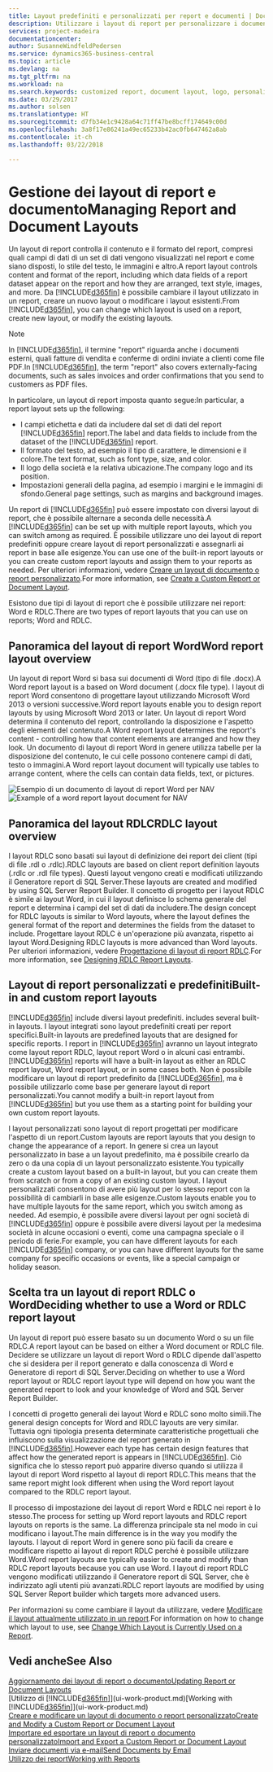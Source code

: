 ```yaml
---
title: Layout predefiniti e personalizzati per report e documenti | Documenti Microsoft
description: Utilizzare i layout di report per personalizzare i documenti, ad esempio, per personalizzare il carattere, il logo o le impostazioni della pagina di file PDF da inviare ai clienti.
services: project-madeira
documentationcenter: 
author: SusanneWindfeldPedersen
ms.service: dynamics365-business-central
ms.topic: article
ms.devlang: na
ms.tgt_pltfrm: na
ms.workload: na
ms.search.keywords: customized report, document layout, logo, personalize
ms.date: 03/29/2017
ms.author: solsen
ms.translationtype: HT
ms.sourcegitcommit: d7fb34e1c9428a64c71ff47be8bcff174649c00d
ms.openlocfilehash: 3a8f17e86241a49ec65233b42ac0fb647462a8ab
ms.contentlocale: it-ch
ms.lasthandoff: 03/22/2018

---
```

# <a name="managing-report-and-document-layouts"></a><span data-ttu-id="c149f-103">Gestione dei layout di report e documento</span><span class="sxs-lookup"><span data-stu-id="c149f-103">Managing Report and Document Layouts</span></span>
<span data-ttu-id="c149f-104">Un layout di report controlla il contenuto e il formato del report, compresi quali campi di dati di un set di dati vengono visualizzati nel report e come siano disposti, lo stile del testo, le immagini e altro.</span><span class="sxs-lookup"><span data-stu-id="c149f-104">A report layout controls content and format of the report, including which data fields of a report dataset appear on the report and how they are arranged, text style, images, and more.</span></span> <span data-ttu-id="c149f-105">Da [!INCLUDE[d365fin](includes/d365fin_md.md)] è possibile cambiare il layout utilizzato in un report, creare un nuovo layout o modificare i layout esistenti.</span><span class="sxs-lookup"><span data-stu-id="c149f-105">From [!INCLUDE[d365fin](includes/d365fin_md.md)], you can change which layout is used on a report, create new layout, or modify the existing layouts.</span></span>

> [!NOTE]  
>   <span data-ttu-id="c149f-106">In [!INCLUDE[d365fin](includes/d365fin_md.md)], il termine "report" riguarda anche i documenti esterni, quali fatture di vendita e conferme di ordini inviate a clienti come file PDF.</span><span class="sxs-lookup"><span data-stu-id="c149f-106">In [!INCLUDE[d365fin](includes/d365fin_md.md)], the term "report" also covers externally-facing documents, such as sales invoices and order confirmations that you send to customers as PDF files.</span></span>

<span data-ttu-id="c149f-107">In particolare, un layout di report imposta quanto segue:</span><span class="sxs-lookup"><span data-stu-id="c149f-107">In particular, a report layout sets up the following:</span></span>

* <span data-ttu-id="c149f-108">I campi etichetta e dati da includere dal set di dati del report [!INCLUDE[d365fin](includes/d365fin_md.md)] report.</span><span class="sxs-lookup"><span data-stu-id="c149f-108">The label and data fields to include from the dataset of the [!INCLUDE[d365fin](includes/d365fin_md.md)] report.</span></span>
* <span data-ttu-id="c149f-109">Il formato del testo, ad esempio il tipo di carattere, le dimensioni e il colore.</span><span class="sxs-lookup"><span data-stu-id="c149f-109">The text format, such as font type, size, and color.</span></span>
* <span data-ttu-id="c149f-110">Il logo della società e la relativa ubicazione.</span><span class="sxs-lookup"><span data-stu-id="c149f-110">The company logo and its position.</span></span>
* <span data-ttu-id="c149f-111">Impostazioni generali della pagina, ad esempio i margini e le immagini di sfondo.</span><span class="sxs-lookup"><span data-stu-id="c149f-111">General page settings, such as margins and background images.</span></span>

<span data-ttu-id="c149f-112">Un report di [!INCLUDE[d365fin](includes/d365fin_md.md)] può essere impostato con diversi layout di report, che è possibile alternare a seconda delle necessità.</span><span class="sxs-lookup"><span data-stu-id="c149f-112">A [!INCLUDE[d365fin](includes/d365fin_md.md)] can be set up with multiple report layouts, which you can switch among as required.</span></span> <span data-ttu-id="c149f-113">È possibile utilizzare uno dei layout di report predefiniti oppure creare layout di report personalizzati e assegnarli ai report in base alle esigenze.</span><span class="sxs-lookup"><span data-stu-id="c149f-113">You can use one of the built-in report layouts or you can create custom report layouts and assign them to your reports as needed.</span></span> <span data-ttu-id="c149f-114">Per ulteriori informazioni, vedere [Creare un layout di documento o report personalizzato](ui-how-create-custom-report-layout.md).</span><span class="sxs-lookup"><span data-stu-id="c149f-114">For more information, see [Create a Custom Report or Document Layout](ui-how-create-custom-report-layout.md).</span></span>

<span data-ttu-id="c149f-115">Esistono due tipi di layout di report che è possibile utilizzare nei report: Word e RDLC.</span><span class="sxs-lookup"><span data-stu-id="c149f-115">There are two types of report layouts that you can use on reports; Word and RDLC.</span></span>

## <a name="word-report-layout-overview"></a><span data-ttu-id="c149f-116">Panoramica del layout di report Word</span><span class="sxs-lookup"><span data-stu-id="c149f-116">Word report layout overview</span></span>
<span data-ttu-id="c149f-117">Un layout di report Word si basa sui documenti di Word (tipo di file .docx).</span><span class="sxs-lookup"><span data-stu-id="c149f-117">A Word report layout is a based on Word document (.docx file type).</span></span> <span data-ttu-id="c149f-118">I layout di report Word consentono di progettare layout utilizzando Microsoft Word 2013 o versioni successive.</span><span class="sxs-lookup"><span data-stu-id="c149f-118">Word report layouts enable you to design report layouts by using Microsoft Word 2013 or later.</span></span> <span data-ttu-id="c149f-119">Un layout di report Word determina il contenuto del report, controllando la disposizione e l'aspetto degli elementi del contenuto.</span><span class="sxs-lookup"><span data-stu-id="c149f-119">A Word report layout determines the report's content - controlling how that content elements are arranged and how they look.</span></span> <span data-ttu-id="c149f-120">Un documento di layout di report Word in genere utilizza tabelle per la disposizione del contenuto, le cui celle possono contenere campi di dati, testo o immagini.</span><span class="sxs-lookup"><span data-stu-id="c149f-120">A Word report layout document will typically use tables to arrange content, where the cells can contain data fields, text, or pictures.</span></span>

 <span data-ttu-id="c149f-121">![Esempio di un documento di layout di report Word per NAV](media/nav_wordreportlayout_edit_in_word_example.png "NAV_WordReportLayout_Edit_In_Word_Example")</span><span class="sxs-lookup"><span data-stu-id="c149f-121">![Example of a word report layout document for NAV](media/nav_wordreportlayout_edit_in_word_example.png "NAV_WordReportLayout_Edit_In_Word_Example")</span></span>  

## <a name="rdlc-layout-overview"></a><span data-ttu-id="c149f-122">Panoramica del layout RDLC</span><span class="sxs-lookup"><span data-stu-id="c149f-122">RDLC layout overview</span></span>
<span data-ttu-id="c149f-123">I layout RDLC sono basati sui layout di definizione dei report dei client (tipi di file .rdl o .rdlc).</span><span class="sxs-lookup"><span data-stu-id="c149f-123">RDLC layouts are based on client report definition layouts (.rdlc or .rdl file types).</span></span> <span data-ttu-id="c149f-124">Questi layout vengono creati e modificati utilizzando il Generatore report di SQL Server.</span><span class="sxs-lookup"><span data-stu-id="c149f-124">These layouts are created and modified by using SQL Server Report Builder.</span></span> <span data-ttu-id="c149f-125">Il concetto di progetto per i layout RDLC è simile ai layout Word, in cui il layout definisce lo schema generale del report e determina i campi del set di dati da includere.</span><span class="sxs-lookup"><span data-stu-id="c149f-125">The design concept for RDLC layouts is similar to Word layouts, where the layout defines the general format of the report and determines the fields from the dataset to include.</span></span> <span data-ttu-id="c149f-126">Progettare layout RDLC è un'operazione più avanzata, rispetto ai layout Word.</span><span class="sxs-lookup"><span data-stu-id="c149f-126">Designing RDLC layouts is more advanced than Word layouts.</span></span> <span data-ttu-id="c149f-127">Per ulteriori informazioni, vedere [Progettazione di layout di report RDLC](/dynamics-nav/Designing-RDLC-Report-Layouts).</span><span class="sxs-lookup"><span data-stu-id="c149f-127">For more information, see [Designing RDLC Report Layouts](/dynamics-nav/Designing-RDLC-Report-Layouts).</span></span>

## <a name="built-in-and-custom-report-layouts"></a><span data-ttu-id="c149f-128">Layout di report personalizzati e predefiniti</span><span class="sxs-lookup"><span data-stu-id="c149f-128">Built-in and custom report layouts</span></span>
[!INCLUDE[d365fin](includes/d365fin_md.md)]<span data-ttu-id="c149f-129"> include diversi layout predefiniti.</span><span class="sxs-lookup"><span data-stu-id="c149f-129"> includes several built-in layouts.</span></span> <span data-ttu-id="c149f-130">I layout integrati sono layout predefiniti creati per report specifici.</span><span class="sxs-lookup"><span data-stu-id="c149f-130">Built-in layouts are predefined layouts that are designed for specific reports.</span></span> <span data-ttu-id="c149f-131">I report in [!INCLUDE[d365fin](includes/d365fin_md.md)] avranno un layout integrato come layout report RDLC, layout report Word o in alcuni casi entrambi.</span><span class="sxs-lookup"><span data-stu-id="c149f-131">[!INCLUDE[d365fin](includes/d365fin_md.md)] reports will have a built-in layout as either an RDLC report layout, Word report layout, or in some cases both.</span></span> <span data-ttu-id="c149f-132">Non è possibile modificare un layout di report predefinito da [!INCLUDE[d365fin](includes/d365fin_md.md)], ma è possibile utilizzarlo come base per generare layout di report personalizzati.</span><span class="sxs-lookup"><span data-stu-id="c149f-132">You cannot modify a built-in report layout from [!INCLUDE[d365fin](includes/d365fin_md.md)] but you use them as a starting point for building your own custom report layouts.</span></span>

<span data-ttu-id="c149f-133">I layout personalizzati sono layout di report progettati per modificare l'aspetto di un report.</span><span class="sxs-lookup"><span data-stu-id="c149f-133">Custom layouts are report layouts that you design to change the appearance of a report.</span></span> <span data-ttu-id="c149f-134">In genere si crea un layout personalizzato in base a un layout predefinito, ma è possibile crearlo da zero o da una copia di un layout personalizzato esistente.</span><span class="sxs-lookup"><span data-stu-id="c149f-134">You typically create a custom layout based on a built-in layout, but you can create them from scratch or from a copy of an existing custom layout.</span></span> <span data-ttu-id="c149f-135">I layout personalizzati consentono di avere più layout per lo stesso report con la possibilità di cambiarli in base alle esigenze.</span><span class="sxs-lookup"><span data-stu-id="c149f-135">Custom layouts enable you to have multiple layouts for the same report, which you switch among as needed.</span></span> <span data-ttu-id="c149f-136">Ad esempio, è possibile avere diversi layout per ogni società di [!INCLUDE[d365fin](includes/d365fin_md.md)] oppure è possibile avere diversi layout per la medesima società in alcune occasioni o eventi, come una campagna speciale o il periodo di ferie.</span><span class="sxs-lookup"><span data-stu-id="c149f-136">For example, you can have different layouts for each [!INCLUDE[d365fin](includes/d365fin_md.md)] company, or you can have different layouts for the same company for specific occasions or events, like a special campaign or holiday season.</span></span>

## <a name="deciding-whether-to-use-a-word-or-rdlc-report-layout"></a><span data-ttu-id="c149f-137">Scelta tra un layout di report RDLC o Word</span><span class="sxs-lookup"><span data-stu-id="c149f-137">Deciding whether to use a Word or RDLC report layout</span></span>
<span data-ttu-id="c149f-138">Un layout di report può essere basato su un documento Word o su un file RDLC.</span><span class="sxs-lookup"><span data-stu-id="c149f-138">A report layout can be based on either a Word document or RDLC file.</span></span> <span data-ttu-id="c149f-139">Decidere se utilizzare un layout di report Word o RDLC dipende dall'aspetto che si desidera per il report generato e dalla conoscenza di Word e Generatore di report di SQL Server.</span><span class="sxs-lookup"><span data-stu-id="c149f-139">Deciding on whether to use a Word report layout or RDLC report layout type will depend on how you want the generated report to look and your knowledge of Word and SQL Server Report Builder.</span></span>

<span data-ttu-id="c149f-140">I concetti di progetto generali dei layout Word e RDLC sono molto simili.</span><span class="sxs-lookup"><span data-stu-id="c149f-140">The general design concepts for Word and RDLC layouts are very similar.</span></span> <span data-ttu-id="c149f-141">Tuttavia ogni tipologia presenta determinate caratteristiche progettuali che influiscono sulla visualizzazione del report generato in [!INCLUDE[d365fin](includes/d365fin_md.md)].</span><span class="sxs-lookup"><span data-stu-id="c149f-141">However each type has certain design features that affect how the generated report is appears in [!INCLUDE[d365fin](includes/d365fin_md.md)].</span></span> <span data-ttu-id="c149f-142">Ciò significa che lo stesso report può apparire diverso quando si utilizza il layout di report Word rispetto al layout di report RDLC.</span><span class="sxs-lookup"><span data-stu-id="c149f-142">This means that the same report might look different when using the Word report layout compared to the RDLC report layout.</span></span>

<span data-ttu-id="c149f-143">Il processo di impostazione dei layout di report Word e RDLC nei report è lo stesso.</span><span class="sxs-lookup"><span data-stu-id="c149f-143">The process for setting up Word report layouts and RDLC report layouts on reports is the same.</span></span> <span data-ttu-id="c149f-144">La differenza principale sta nel modo in cui modificano i layout.</span><span class="sxs-lookup"><span data-stu-id="c149f-144">The main difference is in the way you modify the layouts.</span></span> <span data-ttu-id="c149f-145">I layout di report Word in genere sono più facili da creare e modificare rispetto ai layout di report RDLC perché è possibile utilizzare Word.</span><span class="sxs-lookup"><span data-stu-id="c149f-145">Word report layouts are typically easier to create and modify than RDLC report layouts because you can use Word.</span></span> <span data-ttu-id="c149f-146">I layout di report RDLC vengono modificati utilizzando il Generatore report di SQL Server, che è indirizzato agli utenti più avanzati.</span><span class="sxs-lookup"><span data-stu-id="c149f-146">RDLC report layouts are modified by using SQL Server Report builder which targets more advanced users.</span></span>

<span data-ttu-id="c149f-147">Per informazioni su come cambiare il layout da utilizzare, vedere [Modificare il layout attualmente utilizzato in un report](ui-how-change-layout-currently-used-report.md).</span><span class="sxs-lookup"><span data-stu-id="c149f-147">For information on how to change which layout to use, see [Change Which Layout is Currently Used on a Report](ui-how-change-layout-currently-used-report.md).</span></span>

## <a name="see-also"></a><span data-ttu-id="c149f-148">Vedi anche</span><span class="sxs-lookup"><span data-stu-id="c149f-148">See Also</span></span>
[<span data-ttu-id="c149f-149">Aggiornamento dei layout di report o documento</span><span class="sxs-lookup"><span data-stu-id="c149f-149">Updating Report or Document Layouts</span></span>](ui-update-report-layouts.md)  
<span data-ttu-id="c149f-150">[Utilizzo di [!INCLUDE[d365fin](includes/d365fin_md.md)]](ui-work-product.md)</span><span class="sxs-lookup"><span data-stu-id="c149f-150">[Working with [!INCLUDE[d365fin](includes/d365fin_md.md)]](ui-work-product.md)</span></span>  
[<span data-ttu-id="c149f-151">Creare e modificare un layout di documento o report personalizzato</span><span class="sxs-lookup"><span data-stu-id="c149f-151">Create and Modify a Custom Report or Document Layout</span></span>](ui-how-create-custom-report-layout.md)  
[<span data-ttu-id="c149f-152">Importare ed esportare un layout di report o documento personalizzato</span><span class="sxs-lookup"><span data-stu-id="c149f-152">Import and Export a Custom Report or Document Layout</span></span>](ui-how-import-and-export-report-layout.md)  
[<span data-ttu-id="c149f-153">Inviare documenti via e-mail</span><span class="sxs-lookup"><span data-stu-id="c149f-153">Send Documents by Email</span></span>](ui-how-send-documents-email.md)  
[<span data-ttu-id="c149f-154">Utilizzo dei report</span><span class="sxs-lookup"><span data-stu-id="c149f-154">Working with Reports</span></span>](ui-work-report.md)  


